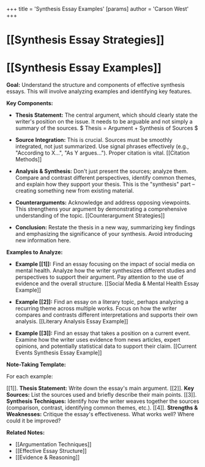 +++
 title = 'Synthesis Essay Examples'
[params]
	author = 'Carson West'
+++
# [[Synthesis Essay Strategies]]
# [[Synthesis Essay Examples]]

**Goal:** Understand the structure and components of effective synthesis essays.  This will involve analyzing examples and identifying key features.

**Key Components:**

* **Thesis Statement:**  The central argument, which should clearly state the writer's position on the issue.  It needs to be arguable and not simply a summary of the sources.  $ Thesis =  Argument + Synthesis of Sources $ 

* **Source Integration:**  This is crucial.  Sources must be smoothly integrated, not just summarized.  Use signal phrases effectively (e.g., "According to X...", "As Y argues...").  Proper citation is vital.  [[Citation Methods]]

* **Analysis & Synthesis:**  Don't just present the sources; analyze them.  Compare and contrast different perspectives, identify common themes, and explain how they support your thesis.  This is the "synthesis" part – creating something new from existing material.

* **Counterarguments:**  Acknowledge and address opposing viewpoints. This strengthens your argument by demonstrating a comprehensive understanding of the topic. [[Counterargument Strategies]]

* **Conclusion:**  Restate the thesis in a new way, summarizing key findings and emphasizing the significance of your synthesis.  Avoid introducing new information here.


**Examples to Analyze:**

* **Example [[1]]:**  Find an essay focusing on the impact of social media on mental health.  Analyze how the writer synthesizes different studies and perspectives to support their argument.  Pay attention to the use of evidence and the overall structure. [[Social Media & Mental Health Essay Example]]

* **Example [[2]]:**  Find an essay on a literary topic, perhaps analyzing a recurring theme across multiple works.  Focus on how the writer compares and contrasts different interpretations and supports their own analysis. [[Literary Analysis Essay Example]]

* **Example [[3]]:**  Find an essay that takes a position on a current event.  Examine how the writer uses evidence from news articles, expert opinions, and potentially statistical data to support their claim.  [[Current Events Synthesis Essay Example]]


**Note-Taking Template:**

For each example:

[[1]]. **Thesis Statement:** Write down the essay's main argument.
[[2]]. **Key Sources:** List the sources used and briefly describe their main points.
[[3]]. **Synthesis Techniques:** Identify how the writer weaves together the sources (comparison, contrast, identifying common themes, etc.).
[[4]]. **Strengths & Weaknesses:**  Critique the essay's effectiveness.  What works well? Where could it be improved?


**Related Notes:**

* [[Argumentation Techniques]]
* [[Effective Essay Structure]]
* [[Evidence & Reasoning]]



